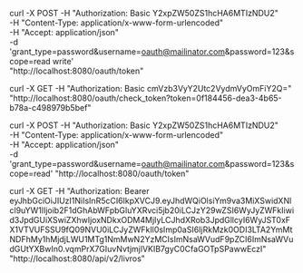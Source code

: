curl -X POST -H "Authorization: Basic Y2xpZW50ZS1hcHA6MTIzNDU2" \
-H "Content-Type: application/x-www-form-urlencoded" \
-H "Accept: application/json" \
-d 'grant_type=password&username=oauth@mailinator.com&password=123&scope=read write' \
"http://localhost:8080/oauth/token"


curl -X GET -H "Authorization: Basic cmVzb3VyY2Utc2VydmVyOmFiY2Q=" \
"http://localhost:8080/oauth/check_token?token=0f184456-dea3-4b65-b78a-c498979b5bef"


curl -X POST -H "Authorization: Basic Y2xpZW50ZS1hcHA6MTIzNDU2" \
-H "Content-Type: application/x-www-form-urlencoded" \
-H "Accept: application/json" \
-d 'grant_type=password&username=oauth@mailinator.com&password=123&scope=read' "http://localhost:8080/oauth/token"



curl -X GET -H "Authorization: Bearer eyJhbGciOiJIUzI1NiIsInR5cCI6IkpXVCJ9.eyJhdWQiOlsiYm9va3MiXSwidXNlcl9uYW1lIjoib2F1dGhAbWFpbGluYXRvci5jb20iLCJzY29wZSI6WyJyZWFkIiwid3JpdGUiXSwiZXhwIjoxNDkxODM4MjIyLCJhdXRob3JpdGllcyI6WyJST0xFX1VTVUFSSU9fQ09NVU0iLCJyZWFkIl0sImp0aSI6IjRkMzk0ODI3LTA2YmMtNDFhMy1hMjdjLWU1MTg1NmMwN2YzMCIsImNsaWVudF9pZCI6ImNsaWVudGUtYXBwIn0.vqmPrX7GIuvNvtjmjlVKIB7gyC0CfaGOTpSPawwEczI" "http://localhost:8080/api/v2/livros"
